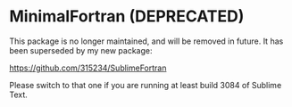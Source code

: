 MinimalFortran (DEPRECATED)
===========================

This package is no longer maintained, and will be removed in future. It has been superseded by my new package:

https://github.com/315234/SublimeFortran

Please switch to that one if you are running at least build 3084 of Sublime Text.

